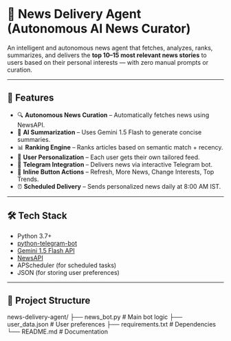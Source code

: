 # 📰 News Delivery Agent (Autonomous AI News Curator)

An intelligent and autonomous news agent that fetches, analyzes, ranks, summarizes, and delivers the **top 10–15 most relevant news stories** to users based on their personal interests — with zero manual prompts or curation.

---

## 🚀 Features

- 🔍 **Autonomous News Curation** – Automatically fetches news using NewsAPI.
- 🧠 **AI Summarization** – Uses Gemini 1.5 Flash to generate concise summaries.
- 📊 **Ranking Engine** – Ranks articles based on semantic match + recency.
- 🎯 **User Personalization** – Each user gets their own tailored feed.
- 💬 **Telegram Integration** – Delivers news via interactive Telegram bot.
- 🔁 **Inline Button Actions** – Refresh, More News, Change Interests, Top Trends.
- ⏰ **Scheduled Delivery** – Sends personalized news daily at 8:00 AM IST.

---

## 🛠 Tech Stack

- Python 3.7+
- [python-telegram-bot](https://github.com/python-telegram-bot/python-telegram-bot)
- [Gemini 1.5 Flash API](https://makersuite.google.com/app)
- [NewsAPI](https://newsapi.org)
- APScheduler (for scheduled tasks)
- JSON (for storing user preferences)

---

## 📁 Project Structure

news-delivery-agent/
├── news_bot.py # Main bot logic
├── user_data.json # User preferences
├── requirements.txt # Dependencies
└── README.md # Documentation 
